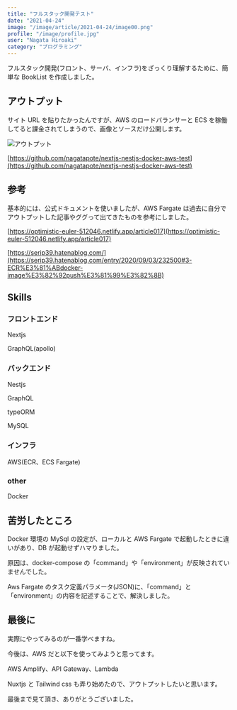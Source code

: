 ```yaml
---
title: "フルスタック開発テスト"
date: "2021-04-24"
image: "/image/article/2021-04-24/image00.png"
profile: "/image/profile.jpg"
user: "Nagata Hiroaki"
category: "プログラミング"
---
```


フルスタック開発(フロント、サーバ、インフラ)をざっくり理解するために、簡単な BookList を作成しました。

## アウトプット

サイト URL を貼りたかったんですが、AWS のロードバランサーと ECS を稼働してると課金されてしまうので、画像とソースだけ公開します。

![アウトプット](/image/article/2021-04-24/image01.png)

[https://github.com/nagatapote/nextjs-nestjs-docker-aws-test](https://github.com/nagatapote/nextjs-nestjs-docker-aws-test)

## 参考

基本的には、公式ドキュメントを使いましたが、AWS Fargate は過去に自分でアウトプットした記事やググって出てきたものを参考にしました。

[https://optimistic-euler-512046.netlify.app/article017](https://optimistic-euler-512046.netlify.app/article017)

[https://serip39.hatenablog.com/](https://serip39.hatenablog.com/entry/2020/09/03/232500#3-ECR%E3%81%ABdocker-image%E3%82%92push%E3%81%99%E3%82%8B)

## Skills

### フロントエンド

Nextjs

GraphQL(apollo)

### バックエンド

Nestjs

GraphQL

typeORM

MySQL

### インフラ

AWS(ECR、ECS Fargate)

### other

Docker

## 苦労したところ

Docker 環境の MySql の設定が、ローカルと AWS Fargate で起動したときに違いがあり、DB が起動せずハマりました。

原因は、docker-compose の「command」や「environment」が反映されていませんでした。

Aws Fargate のタスク定義パラメータ(JSON)に、「command」と「environment」の内容を記述することで、解決しました。

## 最後に

実際にやってみるのが一番学べますね。

今後は、AWS だと以下を使ってみようと思ってます。

AWS Amplify、API Gateway、Lambda

Nuxtjs と Tailwind css も弄り始めたので、アウトプットしたいと思います。

最後まで見て頂き、ありがとうございました。
